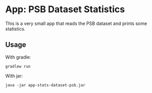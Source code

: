 # App: PSB Dataset Statistics

This is a very small app that reads the PSB dataset and prints some statistics.

## Usage

With gradle:
```shell
gradlew run
```

With jar:
```shell
java -jar app-stats-dataset-psb.jar
```


